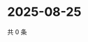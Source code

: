 # 2025-08-25

共 0 条

<!-- BEGIN ZHIHUQUESTIONS -->
<!-- 最后更新时间 Mon Aug 25 2025 03:08:29 GMT+0800 (China Standard Time) -->

<!-- END ZHIHUQUESTIONS -->
